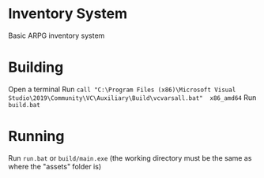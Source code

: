 # Inventory System
 Basic ARPG inventory system

# Building
Open a terminal
Run `call "C:\Program Files (x86)\Microsoft Visual Studio\2019\Community\VC\Auxiliary\Build\vcvarsall.bat"  x86_amd64`
Run `build.bat`

# Running
Run `run.bat` or `build/main.exe` (the working directory must be the same as where the "assets" folder is)